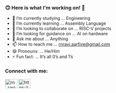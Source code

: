 ### 🙃 Here is what I'm working on! 👾 




- 🔭 I’m currently studying ... Engineering 
- 🌱 I’m currently learning ... Assembly Language
- 👯 I’m looking to collaborate on ... RISC-V projects
- 🤔 I’m looking for guidance on  ... AI on hardware 
- 💬 Ask me about ... Anything
- 📫 How to reach me ... rnravi.aarfive@gmail.com
- 😄 Pronouns: ... He/Him
- ⚡ Fun fact: ... It’s all 0’s and 1’s

<h3 align="left">Connect with me:</h3>
<p align="left">
<a href="https://twitter.com/rn_ravi_" target="blank"><img align="center" src="https://raw.githubusercontent.com/rahuldkjain/github-profile-readme-generator/master/src/images/icons/Social/twitter.svg" alt="rn_ravi_" height="30" width="40" /></a>
<a href="www.linkedin.com/in/rnravi" target="blank"><img align="center" src="https://raw.githubusercontent.com/rahuldkjain/github-profile-readme-generator/master/src/images/icons/Social/linked-in-alt.svg" alt="https://www.linkedin.com/in/firos-k-32193116b/" height="30" width="40" /></a>
</p>
